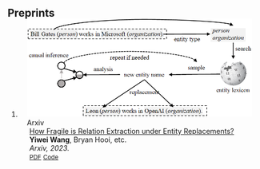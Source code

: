 <h2 id="publications" style="margin: 2px 0px -15px;">Preprints </h2>

<div class="publications">
<ol class="bibliography">

<li>
<div class="pub-row">
  <div class="col-sm-3 abbr" style="position: relative;padding-right: 15px;padding-left: 15px;">
    <img src="Image/2023_how.png" class="teaser img-fluid z-depth-1">
            <abbr class="badge">Arxiv</abbr>
  </div>
  <div class="col-sm-9" style="position: relative;padding-right: 15px;padding-left: 20px;">
      <div class="title"><a href="https://arxiv.org/abs/2305.13551">How Fragile is Relation Extraction under Entity Replacements?</a></div>
      <div class="author"><strong>Yiwei Wang</strong>, Bryan Hooi, etc.</div>
      <div class="periodical"><em>Arxiv, 2023.</em>
      </div>
    <div class="links">
      <a href="https://arxiv.org/abs/2305.13551" class="btn btn-sm z-depth-0" role="button" target="_blank" style="font-size:12px;">PDF</a>
      <a href="https://github.com/wangywUST/RobustRE" class="btn btn-sm z-depth-0" role="button" target="_blank" style="font-size:12px;">Code</a> 
    </div>
  </div>
</div>
</li>

</ol>
</div>
